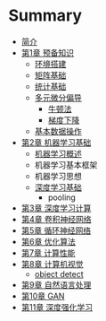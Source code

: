 # Summary

* [简介](README.md)
* [第1章 预备知识](chapter1.md)
  * [环境搭建](chapter1/huan-jing-da-jian.md)
  * [矩阵基础](chapter1/ju-zhen-ji-chu.md)
  * [统计基础](chapter1/tong-ji-ji-chu.md)
  * [多元微分偏导](chapter1/duo-yuan-wei-fen-pian-dao.md)
    * [牛顿法](chapter1/duo-yuan-wei-fen-pian-dao/niu-dun-fa.md)
    * [梯度下降](chapter1/duo-yuan-wei-fen-pian-dao/ti-du-xia-jiang.md)
  * [基本数据操作](chapter1/ji-ben-shu-ju-cao-zuo.md)
* [第2章 机器学习基础](di-2-zhang-ji-qi-xue-xi-ji-chu.md)
  * [机器学习概述](di-2-zhang-ji-qi-xue-xi-ji-chu/ji-qi-xue-xi-gai-shu.md)
  * 机器学习基本框架
  * 机器学习思想
  * [深度学习基础](di-2-zhang-ji-qi-xue-xi-ji-chu/shen-du-xue-xi-ji-chu.md)
    * pooling
* [第3章 深度学习计算](di-san-zhang-shen-du-xue-xi.md)
* [第4章 卷积神经网络](juan-ji-shen-jing-wang-luo.md)
* [第5章 循环神经网络](di-5-zhang-xun-huan-shen-jing-wang-luo.md)
* [第6章 优化算法](di-6-zhang-you-hua-suan-fa.md)
* [第7章 计算性能](di-7-zhang-ji-suan-xing-neng.md)
* [第8章 计算机视觉](di-8-zhang-ji-suan-ji-shi-jue.md)
  * [object detect](di-8-zhang-ji-suan-ji-shi-jue/object-detect.md)
* [第9章 自然语言处理](di-9-zhang-zi-ran-yu-yan-chu-li.md)
* [第10章 GAN](di-10-zhang-gan.md)
* [第11章 深度强化学习](di-11-zhang-shen-du-qiang-hua-xue-xi.md)

